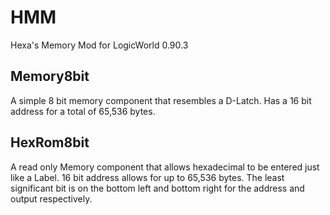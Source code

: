 # HMM
 Hexa's Memory Mod for LogicWorld 0.90.3
 
## Memory8bit

A simple 8 bit memory component that resembles a D-Latch. Has a 16 bit address for a total of 65,536 bytes.

## HexRom8bit

A read only Memory component that allows hexadecimal to be entered just like a Label. 16 bit address allows for up to 65,536 bytes. The least significant bit is on the bottom left and bottom right for the address and output respectively.
